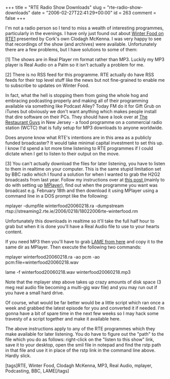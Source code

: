 +++
title = "RTE Radio Show Downloads"
slug = "rte-radio-show-downloads"
date = "2006-02-27T22:41:29+00:00"
id = 263
comment = false
+++

I'm not a radio person so I tend to miss a wealth of interesting programmes, particularly in the evenings. I have only just found out about [Winter Food on RTE1](http://www.rte.ie/radio1/winterfood/) presented by Cork's own Clodagh McKenna. I was very happy to see that recordings of the show (and archives) were available. Unfortunately there are a few problems, but I have solutions to some of them:

[1] The shows are in Real Player rm format rather than MP3\. Luckily my MP3 player is Real Audio on a Palm so it isn't actually a problem for me.

[2] There is no RSS feed for this programme. RTE actually do have RSS feeds for their top level stuff like the news but not fine-grained to enable me to subscribe to updates on Winter Food.

In fact, what the hell is stopping them from going the whole hog and embracing podcasting properly and making all of their programming available via something like Podcast Alley? Today FM do it for Gift Grub on iTunes but obviously we don't want anything which makes people install that dire software on their PCs. They should have a look over at [The Restaurant Guys](http://www.restaurantguysradio.com/sle/rg/) in New Jersey - a food programme on a commercial radio station (WCTC) that is fully setup for MP3 downloads to anyone worldwide.

Does anyone know what RTE's intentions are in this area as a publicly funded broadcaster? It would take minimal capital investment to set this up. I know I'd spend a lot more time listening to RTE programmes if I could dictate when I get to listen to their output on the move.

[3] You can't actually download the files for later listening, you have to listen to them in realtime on your computer. This is the same stupid limitation set by BBC radio which I found a solution for when I wanted to grab the H2G2 broadcasts from last year. Follow my instructions over at [this post ](http://conoroneill.com/2005/05/17/recording-streaming-audio-for-later-listening/)(mainly to do with setting up [MPlayer](http://www2.mplayerhq.hu)), find out when the programme you want was broadcast e.g. February 18th and then download it using MPlayer using a command line in a DOS prompt like the following:

mplayer -dumpfile winterfood20060218.ra -dumpstream rtsp://streaming2.rte.ie/2006/0218/18022006rte-winterfood.rm

Unfortunately this downloads in realtime so it'll take the full half hour to grab but when it is done you'll have a Real Audio file to use to your hearts content.

If you need MP3 then you'll have to grab [LAME from here](http://www.free-codecs.com/Lame_Encoder_download.htm) and copy it to the same dir as MPlayer. Then execute the following two commands:

mplayer winterfood20060218.ra -ao pcm -ao pcm:file=winterfood20060218.wav

lame -f  winterfood20060218.wav winterfood20060218.mp3

Note that the mplayer step above takes up crazy amounts of disk space (3 meg real audio file becoming a multi-gig wav file) and you may run out if you have a small hard drive.

Of course, what would be far better would be a little script which ran once a week and grabbed the latest episode for you and converted it if needed. I'm gonna have a bit of spare time in the next few weeks so I may hack some travesty of a script together and make it available here.

The above instructions apply to any of the RTE programmes which they make available for later listening. You do have to figure out the "path" to the file which you do as follows: right-click on the "listen to this show" link, save it to your desktop, open the smil file in notepad and find the rstp path in that file and use it in place of the rstp link in the command line above. Hardly slick.

[tags]RTE, Winter Food, Clodagh McKenna, MP3, Real Audio, mplayer, Podcasting, BBC, LAME[/tags]
